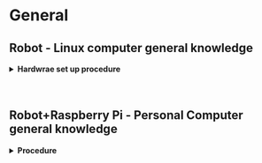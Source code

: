 # General


## Robot - Linux computer general knowledge


<details>
  <summary><strong>Hardwrae set up procedure</strong></summary>




</details>



<br>
<br>

## Robot+Raspberry Pi - Personal Computer general knowledge

<details>
  <summary><strong>Procedure</strong></summary>

Still not working... comming soon


</details>

<br>

